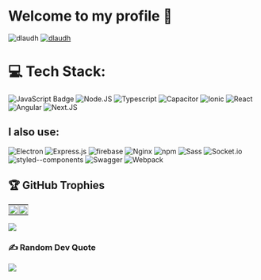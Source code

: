 # Welcome to my profile 👋
<a target="_blank" rel="noopener noreferrer">
<img src="https://komarev.com/ghpvc/?username=dlaudh&label=Profile%20views&color=0e75b6&style=flat" alt="dlaudh" />
</a>

<a target="_blank" href="https://www.linkedin.com/in/vrosano97/">
    <img src="https://img.shields.io/badge/LinkedIn-0077B5?style=for-the-badge&logo=linkedin&logoColor=white" alt="dlaudh" />
    
</a>

# 💻 Tech Stack:

![JavaScript Badge](https://img.shields.io/badge/JavaScript-F7DF1E?logo=javascript&logoColor=000&style=for-the-badge)
![Node.JS](https://img.shields.io/badge/Node.js-339933?style=for-the-badge&logo=nodedotjs&logoColor=white)
![Typescript](https://shields.io/badge/TypeScript-3178C6?logo=TypeScript&logoColor=FFF&style=for-the-badge)
![Capacitor](https://img.shields.io/badge/Capacitor-119EFF?style=for-the-badge&logo=Capacitor&logoColor=white)
![Ionic](https://img.shields.io/badge/Ionic-3880FF?style=for-the-badge&logo=ionic&logoColor=white)
![React](https://img.shields.io/badge/React-20232A?style=for-the-badge&logo=react&logoColor=61DAFB)
![Angular](https://img.shields.io/badge/Angular-DD0031?style=for-the-badge&logo=angular&logoColor=white)
![Next.JS](https://img.shields.io/badge/next.js-000000?style=for-the-badge&logo=nextdotjs&logoColor=white)

## I also use:

![Electron](https://img.shields.io/badge/Electron-2B2E3A?style=for-the-badge&logo=electron&logoColor=9FEAF9)
![Express.js](https://img.shields.io/badge/Express.js-000000?style=for-the-badge&logo=express&logoColor=white)
![firebase](https://img.shields.io/badge/firebase-ffca28?style=for-the-badge&logo=firebase&logoColor=black)
![Nginx](https://img.shields.io/badge/Nginx-009639?style=for-the-badge&logo=nginx&logoColor=white)
![npm](https://img.shields.io/badge/npm-CB3837?style=for-the-badge&logo=npm&logoColor=white)
![Sass](https://img.shields.io/badge/Sass-CC6699?style=for-the-badge&logo=sass&logoColor=white)
![Socket.io](https://img.shields.io/badge/Socket.io-010101?&style=for-the-badge&logo=Socket.io&logoColor=white)
![styled--components](https://img.shields.io/badge/styled--components-DB7093?style=for-the-badge&logo=styled-components&logoColor=white)
![Swagger](https://img.shields.io/badge/Swagger-85EA2D?style=for-the-badge&logo=Swagger&logoColor=white)
![Webpack](https://img.shields.io/badge/Webpack-8DD6F9?style=for-the-badge&logo=Webpack&logoColor=white)

## 🏆 GitHub Trophies

<table cellpadding="0">
  <tr style="padding: 0px"> 
    <td valign="top" style="padding: 0px"><img width="100%" src="https://github-readme-stats.vercel.app/api?username=dlaudh&show_icons=true&theme=radical&hide_border=true&include_all_commits=true&count_private=true"/></td>
    <td valign="top" style="padding: 0px"><img width="100%" src="https://github-readme-streak-stats.herokuapp.com/?user=dlaudh&theme=black-ice&hide_border=true&stroke=0000&background=0D1117&ring=e05397&fire=e05397&currStreakLabel=e05397&count_private=true"/></td>
  </tr>
</table>

<img src="https://github-profile-trophy.vercel.app/?username=dlaudh&theme=black-ice"/>

### ✍️ Random Dev Quote
![](https://quotes-github-readme.vercel.app/api?type=horizontal&theme=radical)
